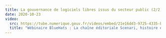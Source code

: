 ```yaml
---
title: La gouvernance de logiciels libres issus du secteur public (2/2)
date: 2020-10-23
video:
  src: https://tube.numerique.gouv.fr/videos/embed/21e16dd3-9725-4335-b5d4-8828acfe809f
  title: "Wébinaire BlueHats : La chaîne éditoriale Scenari, histoire et gestion d'une mise en libre"
---
```

